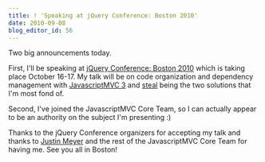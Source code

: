 ```yaml
---
title: ! 'Speaking at jQuery Conference: Boston 2010'
date: 2010-09-08
blog_editor_id: 56
---
```


[jQuery Conference: Boston 2010]: http://events.jquery.org/2010/boston/
[JavascriptMVC 3]: http://v3.javascriptmvc.com/index.html
[steal]: http://github.com/jupiterjs/steal
[Justin Meyer]: http://jupiterjs.com/pages/justin-meyer

Two big announcements today.

First, I'll be speaking at [jQuery Conference: Boston 2010] which is taking place October 16-17. My talk will be on code organization and dependency management with [JavascriptMVC 3] and [steal] being the two solutions that I'm most fond of.

Second, I've joined the JavascriptMVC Core Team, so I can actually appear to be an authority on the subject I'm presenting :)

Thanks to the jQuery Conference organizers for accepting my talk and thanks to [Justin Meyer] and the rest of the JavascriptMVC Core Team for having me. See you all in Boston!
